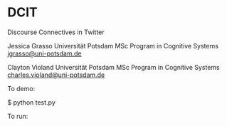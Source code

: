# DCIT
Discourse Connectives in Twitter

Jessica Grasso
Universität Potsdam
MSc Program in Cognitive Systems
jgrasso@uni-potsdam.de

Clayton Violand
Universität Potsdam
MSc Program in Cognitive Systems
charles.violand@uni-potsdam.de


To demo:

$ python test.py

To run:

